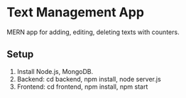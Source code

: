 # Text Management App

MERN app for adding, editing, deleting texts with counters.

## Setup
1. Install Node.js, MongoDB.
2. Backend: cd backend, npm install, node server.js
3. Frontend: cd frontend, npm install, npm start
